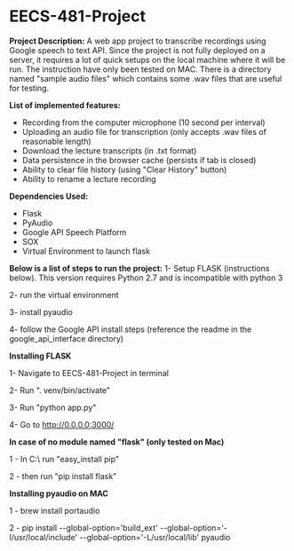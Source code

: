 # EECS-481-Project

**Project Description:**
A web app project to transcribe recordings using Google speech to text API. Since the project is not fully deployed on a server, it requires a lot of quick setups on the local machine where it will be run. The instruction have only been tested on MAC. There is a directory named "sample audio files" which contains some .wav files that are useful for testing.

**List of implemented features:**
- Recording from the computer microphone (10 second per interval)
- Uploading an audio file for transcription (only accepts .wav files of reasonable length)
- Download the lecture transcripts (in .txt format)
- Data persistence in the browser cache (persists if tab is closed)
- Ability to clear file history (using "Clear History" button)
- Ability to rename a lecture recording


**Dependencies Used:**
- Flask
- PyAudio
- Google API Speech Platform
- SOX
- Virtual Environment to launch flask


**Below is a list of steps to run the project:**
1- Setup FLASK (instructions below). This version requires Python 2.7 and is incompatible with python 3

2- run the virtual environment

3- install pyaudio

4- follow the Google API install steps (reference the readme in the google_api_interface directory)


**Installing FLASK**

1- Navigate to EECS-481-Project in terminal

2- Run ". venv/bin/activate"

3- Run "python app.py"

4- Go to http://0.0.0.0:3000/


**In case of no module named "flask" (only tested on Mac)**

1 - In C:\ run "easy_install pip"

2 - then run "pip install flask"


**Installing pyaudio on MAC**

1 - brew install portaudio

2 - pip install --global-option='build_ext' --global-option='-I/usr/local/include' --global-option='-L/usr/local/lib' pyaudio

